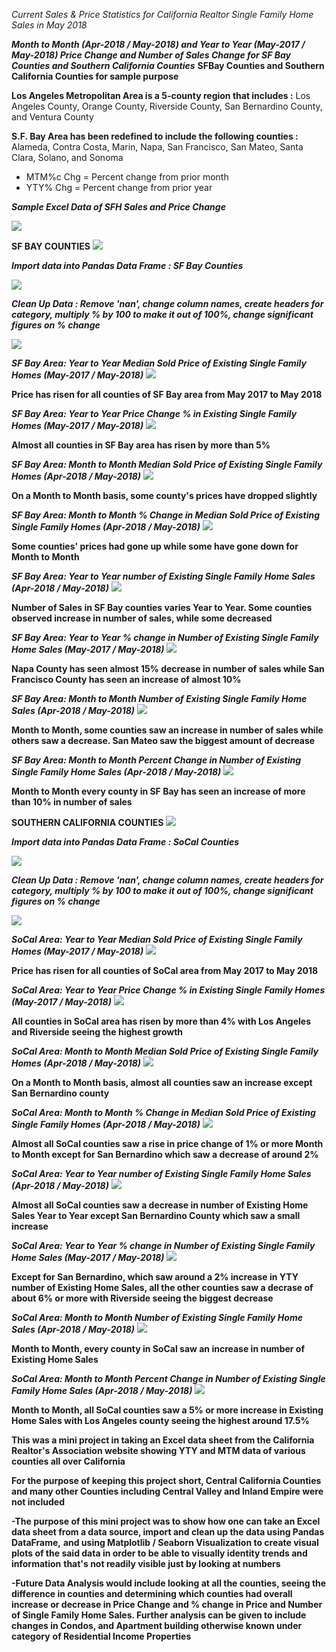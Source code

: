 *Current Sales & Price Statistics for California Realtor Single Family Home Sales in May 2018*

***Month to Month (Apr-2018 / May-2018) and Year to Year (May-2017 / May-2018) Price Change and Number of Sales Change for SF Bay Counties and Southern California Counties***
****SFBay Counties and Southern California Counties for sample purpose****

****Los Angeles Metropolitan Area is a 5-county region that includes :**** Los Angeles County, Orange County, Riverside County, San Bernardino County, and Ventura County

****S.F. Bay Area has been redefined to include the following counties :**** Alameda, Contra Costa, Marin, Napa, San Francisco, San Mateo, Santa Clara, Solano, and Sonoma

*   MTM%c Chg = Percent change from prior month
*   YTY% Chg = Percent change from prior year  

***Sample Excel Data of SFH Sales and Price Change***

<img src='/images/SFHsample.png'>


**SF BAY COUNTIES**
<img src='Cal_Realtor_May2018_HousingData/images/SFBayCounties.gif'>

***Import data into Pandas Data Frame : SF Bay Counties***

<img src='Cal_Realtor_May2018_HousingData/images/SFBayraw.png'>

***Clean Up Data : Remove 'nan', change column names, create headers for category, multiply % by 100 to make it out of 100%, change significant figures on % change***

<img src='Cal_Realtor_May2018_HousingData/images/SFBayheader.png'>

***SF Bay Area: Year to Year Median Sold Price of Existing Single Family Homes (May-2017 / May-2018)***
<img src='Cal_Realtor_May2018_HousingData/images/SFBayYTYprice.png'>

**Price has risen for all counties of SF Bay area from May 2017 to May 2018**


***SF Bay Area: Year to Year Price Change % in Existing Single Family Homes (May-2017 / May-2018)***
<img src='Cal_Realtor_May2018_HousingData/images/SFBayYTYpriceperc.png'>

**Almost all counties in SF Bay area has risen by more than 5%**


***SF Bay Area: Month to Month Median Sold Price of Existing Single Family Homes (Apr-2018 / May-2018)***
<img src='Cal_Realtor_May2018_HousingData/images/SFBayMTMprice.png'>

**On a Month to Month basis, some county's prices have dropped slightly**


***SF Bay Area: Month to Month % Change in Median Sold Price of Existing Single Family Homes (Apr-2018 / May-2018)***
<img src='Cal_Realtor_May2018_HousingData/images/SFBayMTMpriceperc.png'>

**Some counties' prices had gone up while some have gone down for Month to Month**


***SF Bay Area: Year to Year number of Existing Single Family Home Sales (Apr-2018 / May-2018)***
<img src='Cal_Realtor_May2018_HousingData/images/SFBayYTYprice.png'>

**Number of Sales in SF Bay counties varies Year to Year. Some counties observed increase in number of sales, while some decreased**


***SF Bay Area: Year to Year % change in Number of Existing Single Family Home Sales (May-2017 / May-2018)***
<img src='Cal_Realtor_May2018_HousingData/images/SFBayYTYsalesperc.png'>

**Napa County has seen almost 15% decrease in number of sales while San Francisco County has seen an increase of almost 10%**


***SF Bay Area: Month to Month Number of Existing Single Family Home Sales (Apr-2018 / May-2018)***
<img src='Cal_Realtor_May2018_HousingData/images/SFBayMTMsales.png'>

**Month to Month, some counties saw an increase in number of sales while others saw a decrease. San Mateo saw the biggest amount of decrease**

***SF Bay Area: Month to Month Percent Change in Number of Existing Single Family Home Sales (Apr-2018 / May-2018)***
<img src='Cal_Realtor_May2018_HousingData/images/SFBayMTMsalesperc.png'>

**Month to Month every county in SF Bay has seen an increase of more than 10% in number of sales**


**SOUTHERN CALIFORNIA COUNTIES**
<img src='Cal_Realtor_May2018_HousingData/images/SoCalMap.png'>

***Import data into Pandas Data Frame : SoCal Counties***

<img src='Cal_Realtor_May2018_HousingData/images/SoCalraw.png'>

***Clean Up Data : Remove 'nan', change column names, create headers for category, multiply % by 100 to make it out of 100%, change significant figures on % change***

<img src='Cal_Realtor_May2018_HousingData/images/SoCalheader.png'>

***SoCal Area: Year to Year Median Sold Price of Existing Single Family Homes (May-2017 / May-2018)***
<img src='Cal_Realtor_May2018_HousingData/images/SoCalYTYprice.png'>

**Price has risen for all counties of SoCal area from May 2017 to May 2018**


***SoCal Area: Year to Year Price Change % in Existing Single Family Homes (May-2017 / May-2018)***
<img src='Cal_Realtor_May2018_HousingData/images/SoCalYTYpriceperc.png'>

**All counties in SoCal area has risen by more than 4% with Los Angeles and Riverside seeing the highest growth**


***SoCal Area: Month to Month Median Sold Price of Existing Single Family Homes (Apr-2018 / May-2018)***
<img src='Cal_Realtor_May2018_HousingData/images/SoCalMTMprice.png'>

**On a Month to Month basis, almost all counties saw an increase except San Bernardino county**


***SoCal Area: Month to Month % Change in Median Sold Price of Existing Single Family Homes (Apr-2018 / May-2018)***
<img src='Cal_Realtor_May2018_HousingData/images/SoCalMTMpriceperc.png'>

**Almost all SoCal counties saw a rise in price change of 1% or more Month to Month except for San Bernardino which saw a decrease of around 2%**


***SoCal Area: Year to Year number of Existing Single Family Home Sales (Apr-2018 / May-2018)***
<img src='Cal_Realtor_May2018_HousingData/images/SoCalYTYprice.png'>

**Almost all SoCal counties saw a decrease in number of Existing Home Sales Year to Year except San Bernardino County which saw a small increase**


***SoCal Area: Year to Year % change in Number of Existing Single Family Home Sales (May-2017 / May-2018)***
<img src='Cal_Realtor_May2018_HousingData/images/SoCalYTYsalesperc.png'>

**Except for San Bernardino, which saw around a 2% increase in YTY number of Existing Home Sales, all the other counties saw a decrase of about 6% or more with Riverside seeing the biggest decrease**


***SoCal Area: Month to Month Number of Existing Single Family Home Sales (Apr-2018 / May-2018)***
<img src='Cal_Realtor_May2018_HousingData/images/SoCalMTMsales.png'>

**Month to Month, every county in SoCal saw an increase in number of Existing Home Sales**

***SoCal Area: Month to Month Percent Change in Number of Existing Single Family Home Sales (Apr-2018 / May-2018)***
<img src='Cal_Realtor_May2018_HousingData/images/SoCalMTMsalesperc.png'>

**Month to Month, all SoCal counties saw a 5% or more increase in Existing Home Sales with Los Angeles county seeing the highest around 17.5%**


**This was a mini project in taking an Excel data sheet from the California Realtor's Association website showing YTY and MTM data of various counties all over California**

**For the purpose of keeping this project short, Central California Counties and many other Counties including Central Valley and Inland Empire were not included**

**-The purpose of this mini project was to show how one can take an Excel data sheet from a data source, import and clean up the data using Pandas DataFrame,**
**and using Matplotlib / Seaborn Visualization to create visual plots of the said data in order to be able to visually identity trends and information**
**that's not readily visible just by looking at numbers**

**-Future Data Analysis would include looking at all the counties, seeing the difference in counties and determining which counties had overall increase or decrease in Price Change**
**and % change in Price and Number of Single Family Home Sales. Further analysis can be given to include changes in Condos, and Apartment building otherwise known under category**
**of Residential Income Properties**




